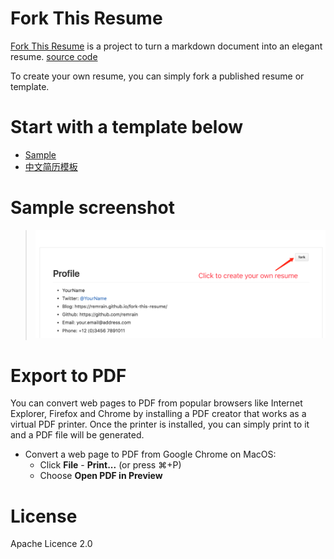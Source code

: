 # Fork This Resume
[Fork This Resume](https://github.com/remrain/fork-this-resume) is a project to turn a markdown document into an elegant resume.
[source code](https://github.com/remrain/fork-this-resume)

To create your own resume, you can simply fork a published resume or template.

# Start with a template below
 - [Sample](https://remrain.github.io/fork-this-resume/#!/show/sample)
 - [中文简历模板](https://remrain.github.io/fork-this-resume/#!/show/sample-cn)

# Sample screenshot
 > ![](img/sample-screenshot.png)

# Export to PDF
You can convert web pages to PDF from popular browsers like Internet Explorer, Firefox and Chrome by installing a PDF creator that works as a virtual PDF printer. Once the printer is installed, you can simply print to it and a PDF file will be generated. 

 * Convert a web page to PDF from Google Chrome on MacOS:
     - Click **File** - **Print...** (or press ⌘+P)
     - Choose **Open PDF in Preview**

# License
Apache Licence 2.0
